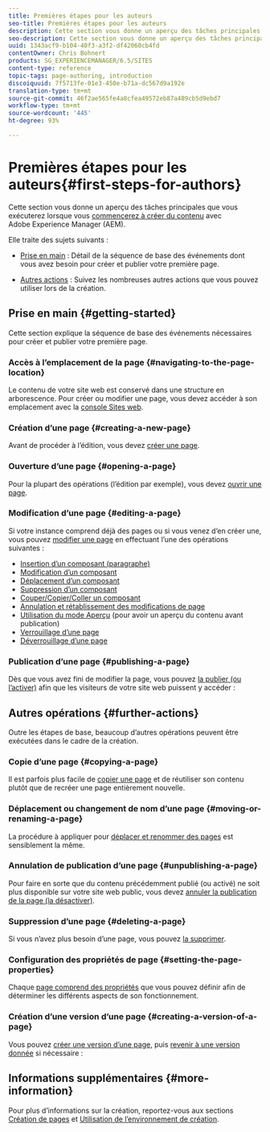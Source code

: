 ```yaml
---
title: Premières étapes pour les auteurs
seo-title: Premières étapes pour les auteurs
description: Cette section vous donne un aperçu des tâches principales que vous exécuterez lorsque vous commencerez à créer du contenu avec Adobe Experience Manager (AEM).
seo-description: Cette section vous donne un aperçu des tâches principales que vous exécuterez lorsque vous commencerez à créer du contenu avec Adobe Experience Manager (AEM).
uuid: 1343acf9-b104-40f3-a3f2-df42060cb4fd
contentOwner: Chris Bohnert
products: SG_EXPERIENCEMANAGER/6.5/SITES
content-type: reference
topic-tags: page-authoring, introduction
discoiquuid: 7f5713fe-01e3-450e-b71a-dc567d9a192e
translation-type: tm+mt
source-git-commit: 46f2ae565fe4a8cfea49572eb87a489cb5d9ebd7
workflow-type: tm+mt
source-wordcount: '445'
ht-degree: 93%

---
```



# Premières étapes pour les auteurs{#first-steps-for-authors}

Cette section vous donne un aperçu des tâches principales que vous exécuterez lorsque vous [commencerez à créer du contenu](/help/sites-authoring/author.md#concept-of-authoring-and-publishing) avec Adobe Experience Manager (AEM).

Elle traite des sujets suivants :

* [Prise en main](#getting-started) : Détail de la séquence de base des événements dont vous avez besoin pour créer et publier votre première page.

* [Autres actions](#further-actions) : Suivez les nombreuses autres actions que vous pouvez utiliser lors de la création.

## Prise en main {#getting-started}

Cette section explique la séquence de base des événements nécessaires pour créer et publier votre première page.

### Accès à l’emplacement de la page {#navigating-to-the-page-location}

Le contenu de votre site web est conservé dans une structure en arborescence. Pour créer ou modifier une page, vous devez accéder à son emplacement avec la [console Sites web](/help/sites-classic-ui-authoring/author-env-basic-handling.md#navigating-with-the-websites-console).

### Création d’une page {#creating-a-new-page}

Avant de procéder à l’édition, vous devez [créer une page](/help/sites-classic-ui-authoring/classic-page-author-manage-pages.md#creating-a-new-page).

### Ouverture d’une page  {#opening-a-page}

Pour la plupart des opérations (l’édition par exemple), vous devez [ouvrir une page](/help/sites-classic-ui-authoring/classic-page-author-manage-pages.md#opening-a-page-for-editing).

### Modification d’une page  {#editing-a-page}

Si votre instance comprend déjà des pages ou si vous venez d’en créer une, vous pouvez [modifier une page](/help/sites-classic-ui-authoring/classic-page-author-edit-content.md) en effectuant l’une des opérations suivantes :

* [Insertion d’un composant (paragraphe)](/help/sites-classic-ui-authoring/classic-page-author-edit-content.md#inserting-a-component)
* [Modification d’un composant](/help/sites-classic-ui-authoring/classic-page-author-edit-content.md#editing-a-component-content-and-properties)
* [Déplacement d’un composant](/help/sites-classic-ui-authoring/classic-page-author-edit-content.md#moving-a-component)
* [Suppression d’un composant](/help/sites-classic-ui-authoring/classic-page-author-edit-content.md#deleting-a-component)
* [Couper/Copier/Coller un composant](/help/sites-classic-ui-authoring/classic-page-author-edit-content.md#cut-copy-paste-a-component)
* [Annulation et rétablissement des modifications de page](/help/sites-classic-ui-authoring/classic-page-author-edit-content.md#undoing-and-redoing-page-edits)
* [Utilisation du mode Aperçu](/help/sites-classic-ui-authoring/classic-page-author-edit-content.md#previewing-pages) (pour avoir un aperçu du contenu avant publication)
* [Verrouillage d’une page   ](/help/sites-classic-ui-authoring/classic-page-author-edit-content.md#locking-a-page)
* [Déverrouillage d’une page](/help/sites-classic-ui-authoring/classic-page-author-edit-content.md#unlocking-a-page)

### Publication d’une page  {#publishing-a-page}

Dès que vous avez fini de modifier la page, vous pouvez [la publier (ou l’activer)](/help/sites-classic-ui-authoring/classic-page-author-publish-pages.md#main-pars-title-10) afin que les visiteurs de votre site web puissent y accéder :

## Autres opérations  {#further-actions}

Outre les étapes de base, beaucoup d’autres opérations peuvent être exécutées dans le cadre de la création.

### Copie d’une page {#copying-a-page}

Il est parfois plus facile de [copier une page](/help/sites-classic-ui-authoring/classic-page-author-manage-pages.md#copying-and-pasting-a-page) et de réutiliser son contenu plutôt que de recréer une page entièrement nouvelle.

### Déplacement ou changement de nom d’une page {#moving-or-renaming-a-page}

La procédure à appliquer pour [déplacer et renommer des pages](/help/sites-classic-ui-authoring/classic-page-author-manage-pages.md#moving-or-renaming-page) est sensiblement la même.

### Annulation de publication d’une page  {#unpublishing-a-page}

Pour faire en sorte que du contenu précédemment publié (ou activé) ne soit plus disponible sur votre site web public, vous devez [annuler la publication de la page (la désactiver)](/help/sites-classic-ui-authoring/classic-page-author-publish-pages.md#unpublishing-a-page).

### Suppression d’une page {#deleting-a-page}

Si vous n’avez plus besoin d’une page, vous pouvez [la supprimer](/help/sites-classic-ui-authoring/classic-page-author-manage-pages.md#deleting-a-page).

### Configuration des propriétés de page  {#setting-the-page-properties}

Chaque [page comprend des propriétés](/help/sites-classic-ui-authoring/classic-page-author-edit-page-properties.md) que vous pouvez définir afin de déterminer les différents aspects de son fonctionnement.

### Création d’une version d’une page  {#creating-a-version-of-a-page}

Vous pouvez [créer une version d’une page](/help/sites-classic-ui-authoring/classic-page-author-work-with-versions.md#creating-a-new-version), puis [revenir à une version donnée](/help/sites-classic-ui-authoring/classic-page-author-work-with-versions.md#restoring-a-page-version-from-sidekick) si nécessaire :

## Informations supplémentaires  {#more-information}

Pour plus d’informations sur la création, reportez-vous aux sections [Création de pages](/help/sites-classic-ui-authoring/classic-page-author.md) et [Utilisation de l’environnement de création](/help/sites-classic-ui-authoring/author-env.md).
